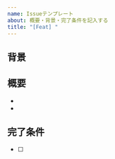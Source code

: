 ```yaml
---
name: Issueテンプレート
about: 概要・背景・完了条件を記入する
title: "[Feat] "
---
```


## 背景
<!-- なぜ必要か。ビジネス上の課題、関連 KPI など -->

## 概要
<!-- 何をやるのか。仕様書やキャプチャがあれば添付 -->
- 
- 

## 完了条件
- [ ] 